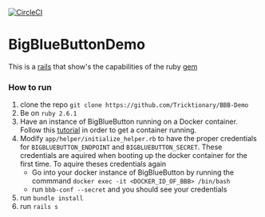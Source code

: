 [![CircleCI](https://circleci.com/gh/Tricktionary/BigBlueButtonDemo.svg?style=svg)](https://circleci.com/gh/Tricktionary/BigBlueButtonDemo)

# BigBlueButtonDemo

This is a [rails](https://rubyonrails.org/) that show's the capabilities of the ruby [gem](https://rubygems.org/gems/bigbluebutton-api-ruby/versions/1.7.0)

### How to run

1. clone the repo `git clone https://github.com/Tricktionary/BBB-Demo`
2. Be on `ruby 2.6.1`
3. Have an instance of BigBlueButton running on a Docker container. Follow this [tutorial](http://docs.bigbluebutton.org/install/docker.html) in order to get a container running.
4. Modify `app/helper/initialize_helper.rb` to have the proper credentials for `BIGBLUEBUTTON_ENDPOINT` and `BIGBLUEBUTTON_SECRET`. These credentials are aquired when booting up the docker container for the first time. To aquire theses credentials again 
    -  Go into your docker instance of BigBlueButton by running the commmand `docker exec -it <DOCKER_ID_OF_BBB> /bin/bash`
    - run `bbb-conf --secret` and you should see your credentials
5. run `bundle install`
6. run `rails s`



 